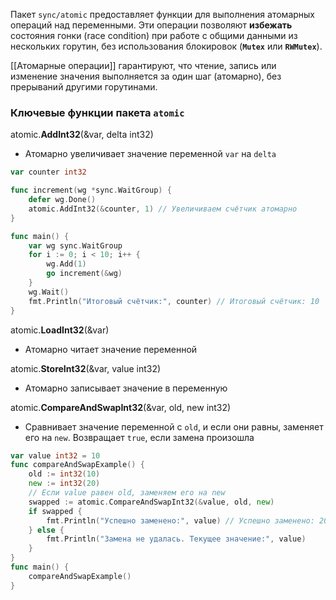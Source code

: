 Пакет `sync/atomic` предоставляет функции для выполнения атомарных операций над переменными. Эти операции позволяют **избежать** состояния гонки (race condition) при работе с общими данными из нескольких горутин, без использования блокировок (**`Mutex`** или **`RWMutex`**).

[[Атомарные операции]] гарантируют, что чтение, запись или изменение значения выполняется за один шаг (атомарно), без прерываний другими горутинами.

### **Ключевые функции пакета** `atomic`

atomic.**AddInt32**(&var, delta int32)
- Атомарно увеличивает значение переменной `var` на `delta`
```go
var counter int32

func increment(wg *sync.WaitGroup) {
    defer wg.Done()
    atomic.AddInt32(&counter, 1) // Увеличиваем счётчик атомарно
}

func main() {
    var wg sync.WaitGroup
    for i := 0; i < 10; i++ {
        wg.Add(1)
        go increment(&wg)
    }
    wg.Wait()
    fmt.Println("Итоговый счётчик:", counter) // Итоговый счётчик: 10
}

```

 atomic.**LoadInt32**(&var)
 - Атомарно читает значение переменной

atomic.**StoreInt32**(&var, value int32)
- Атомарно записывает значение в переменную

atomic.**CompareAndSwapInt32**(&var, old, new int32)
- Сравнивает значение переменной с `old`, и если они равны, заменяет его на `new`. Возвращает `true`, если замена произошла
```go
var value int32 = 10
func compareAndSwapExample() {
    old := int32(10)
    new := int32(20)
    // Если value равен old, заменяем его на new
    swapped := atomic.CompareAndSwapInt32(&value, old, new)
    if swapped {
        fmt.Println("Успешно заменено:", value) // Успешно заменено: 20
    } else {
        fmt.Println("Замена не удалась. Текущее значение:", value)
    }
}
func main() {
    compareAndSwapExample()
}
```

